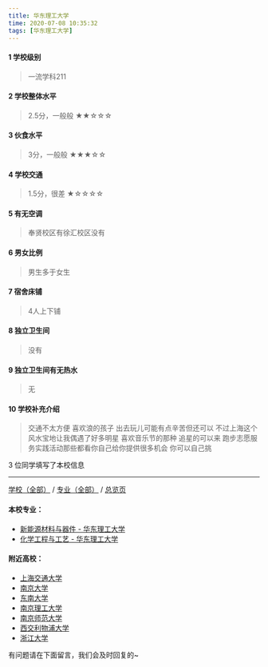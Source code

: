 ```yaml
---
title: 华东理工大学
time: 2020-07-08 10:35:32
tags: [华东理工大学]
---
```

#### 1 学校级别
> 一流学科211


#### 2 学校整体水平
> 2.5分，一般般
★★☆☆☆


#### 3 伙食水平
>  3分，一般般
★★★☆☆


#### 4 学校交通
> 1.5分，很差
★☆☆☆☆


#### 5 有无空调
> 奉贤校区有徐汇校区没有


#### 6 男女比例
> 男生多于女生


#### 7 宿舍床铺
> 4人上下铺
 

#### 8 独立卫生间
> 没有


#### 9 独立卫生间有无热水
> 无


#### 10 学校补充介绍
> 交通不太方便 喜欢浪的孩子 出去玩儿可能有点辛苦但还可以 不过上海这个风水宝地让我偶遇了好多明星 喜欢音乐节的那种 追星的可以来  跑步志愿服务实践活动那些都看你自己给你提供很多机会 你可以自己挑

3 位同学填写了本校信息
***
[学校（全部）](https://univgo.github.io/2020/07/09/学校汇总页) / [专业（全部）](https://univgo.github.io/2020/07/09/专业汇总页) / [总览页](https://univgo.github.io/2020/07/09/总览)
#### 本校专业：
- [新能源材料与器件 - 华东理工大学](https://univgo.github.io/2020/07/08/新能源材料与器件%20-%20华东理工大学)
- [化学工程与工艺 - 华东理工大学](https://univgo.github.io/2020/07/08/化学工程与工艺%20-%20华东理工大学)

#### 附近高校：
- [上海交通大学](https://univgo.github.io/2020/07/08/上海交通大学)
&nbsp; 
- [南京大学](https://univgo.github.io/2020/07/08/南京大学)
- [东南大学](https://univgo.github.io/2020/07/08/东南大学)
- [南京理工大学](https://univgo.github.io/2020/07/08/南京理工大学)
- [南京师范大学](https://univgo.github.io/2020/07/08/南京师范大学)
- [西交利物浦大学](https://univgo.github.io/2020/07/08/西交利物浦大学)
&nbsp; 
- [浙江大学](https://univgo.github.io/2020/07/08/浙江大学)


有问题请在下面留言，我们会及时回复的~
